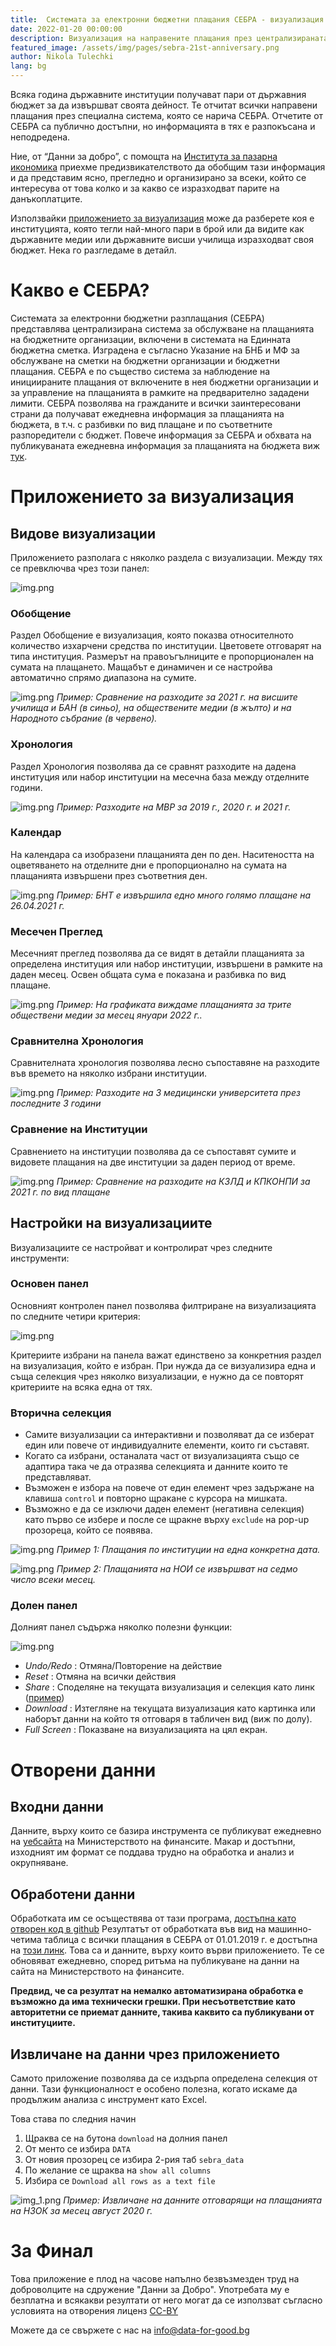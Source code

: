 ```yaml
---
title:  Системата за електронни бюджетни плащания СЕБРА - визуализация
date: 2022-01-20 00:00:00
description: Визуализация на направените плащания през централизираната система за обслужване на сметки на бюджетни организации.     
featured_image: /assets/img/pages/sebra-21st-anniversary.png
author: Nikola Tulechki 
lang: bg
---
```


Всяка година държавните институции получават пари от държавния бюджет за да извършват своята дейност. Те отчитат всички направени плащания през специална система, която се нарича СЕБРА. Отчетите от СЕБРА са публично достъпни, но информацията в тях е разпокъсана и неподредена. 

Ние, от “Данни за добро”, с помощта на [Института за пазарна икономика](https://ime.bg/)  приехме предизвикателството да обобщим тази информация и да представим ясно, прегледно и организирано за всеки, който се интересува от това колко и за какво се изразходват парите на данъкоплатците.

Използвайки [приложението за визуализация](https://data-for-good.bg/sebra) може да разберете коя е институцията, която тегли най-много пари в брой или да видите как държавните медии или държавните висши училища изразходват своя бюджет. Нека го разгледаме в детайл.

# Какво е СЕБРА?

Системата за електронни бюджетни разплащания (СЕБРА) представлява централизирана система за обслужване на плащанията на бюджетните организации, включени в системата на Единната бюджетна сметка. Изградена е съгласно Указание на БНБ и МФ за обслужване на сметки на бюджетни организации и бюджетни плащания. СЕБРА е по същество система за наблюдение на инициираните плащания от включените в нея бюджетни организации и за управление на плащанията в рамките на предварително зададени лимити.
СЕБРА позволява на гражданите и всички заинтересовани страни да получават ежедневна информация за плащанията на бюджета, в т.ч. с разбивки по вид плащане и по съответните разпоредители с бюджет. Повече информация за СЕБРА и обхвата на публикуваната ежедневна информация за плащанията на бюджета виж [тук](https://www.minfin.bg/bg/transparency).

# Приложението за визуализация

## Видове визуализации

Приложението разполага с няколко раздела с визуализации. Между тях се превключва чрез този панел:

![img.png](../../assets/img/sebra/sections.png)

### Обобщение

Раздел Обобщение е визуализация, която показва относителното количество изхарчени средства по институции. Цветовете отговарят на типа институция. Размерът на правоъгълниците е пропорционален на сумата на плащането. Мащабът е динамичен и се настройва автоматично спрямо диапазона на сумите. 

![img.png](../../assets/img/sebra/obobshtenie.png)
*Пример: Сравнение на разходите за 2021 г. на висшите училища и БАН (в синьо), на обществените медии (в жълто) и на Народното събрание (в червено).*

### Хронология

Раздел Хронология позволява да се сравнят разходите на дадена институция или набор институции на месечна база между отделните години. 

![img.png](../../assets/img/sebra/hronologia.png)
*Пример: Разходите на МВР за 2019 г., 2020 г. и 2021 г.*

### Календар

На календара са изобразени плащанията ден по ден. 
Наситеността на оцветяването на отделните дни е пропорционално на сумата на плащанията извършени през съответния ден.

![img.png](../../assets/img/sebra/kalendar.png)
*Пример: БНТ е извършила едно много голямо плащане на 26.04.2021 г.*

### Месечен Преглед

Месечният преглед позволява да се видят в детайли плащанията за определена институция или набор институции, извършени в рамките на даден месец.
Освен общата сума е показана и разбивка по вид плащане.

![img.png](../../assets/img/sebra/mesechen.png)
*Пример: На графиката виждаме плащанията за трите обществени медии за месец януари 2022 г..*

### Сравнителна Хронология

Сравнителната хронология позволява лесно съпоставяне на разходите във времето на няколко избрани институции.

![img.png](../../assets/img/sebra/srav_hronologia.png)
*Пример: Разходите на 3 медицински университета през последните 3 години*

### Сравнение на Институции 

Сравнението на институции позволява да се съпоставят сумите и видовете плащания на две институции за даден период от време.

![img.png](../../assets/img/sebra/srav_institucii.png)
*Пример: Сравнение на рaзходите на КЗЛД и КПКОНПИ за 2021 г. по вид плащане*

## Настройки на визуализациите

Визуализациите се настройват и контролират чрез следните инструменти:

### Основен панел 

Основният контролен панел позволява филтриране на визуализацията по следните четири критерия:

  ![img.png](../../assets/img/sebra/panel.png)

Критериите избрани на панела важат единствено за конкретния раздел на визуализация, който е избран.
При нужда да се визуализира една и съща селекция чрез няколко визуализации, е нужно да се повторят критериите на всяка една от тях.

### Вторична селекция

* Самите визуализации са интерактивни и позволяват да се изберат един или повече от индивидуалните елементи, които ги съставят.
* Когато са избрани, останалата част от визуализацията също се адаптира така че да отразява селекцията и данните които те представляват.
* Възможен е избора на повече от един елемент чрез задържане на клавиша `control` и повторно щракане с курсора на мишката.
* Възможно е да се изключи даден елемент (негативна селекция) като първо се избере и после се щракне върху `exclude` на pop-up прозореца, който се появява. 

![img.png](../../assets/img/sebra/kalendar_select_1.png)
*Пример 1: Плащания по институции на една конкретна дата.*

![img.png](../../assets/img/sebra/kalendar_select_2.png)
*Пример 2: Плащанията на НОИ се извършват на седмо число всеки месец.*

### Долен панел

Долният панел съдържа няколко полезни функции:

![img.png](../../assets/img/sebra/bottom_controls.png)

* *Undo/Redo* : Отмяна/Повторение на действие
* *Reset* : Отмяна на всички действия
* *Share* : Споделяне на текущата визуализация и селекция като линк ([пример](https://public.tableau.com/shared/CW2R9NS6K?:display_count=y&:origin=viz_share_link&:embed=y))
* *Download* : Изтегляне на текущата визуализация като картинка или наборът данни на който тя отговаря в табличен вид (виж по долу).
* *Full Screen* : Показване на визуализацията на цял екран. 

# Отворени данни

## Входни данни

Данните, върху които се базира инструмента се публикуват ежедневно на [уебсайта](https://www.minfin.bg/bg/transparency) на Министерството на финансите.
Макар и достъпни, изходният им формат се поддава трудно на обработка и анализ и окрупняване.  

## Обработени данни

Обработката им се осъществява от тази програма, [достъпна като отворен код в github](https://github.com/data-for-good-bg/sebra-scrape)
Резултатът от обработката във вид на машинно-четима таблица с всички плащания в СЕБРА от 01.01.2019 г. е достъпна на [този линк](https://docs.google.com/spreadsheets/d/1VoB4dIH2Y2x2O-eH0ivNmBUYCcT-1NR6T5h8eWkE33Y/gviz/tq?tqx=out:csv&gid=1639699984).
Това са и данните, върху които върви приложението.
Те се обновяват ежедневно, според ритъма на публикуване на данни на сайта на Министерството на финансите.

**Предвид, че са резултат на немалко автоматизирана обработка е възможно да има технически грешки. При несъответствие като авторитетни се приемат данните, такива каквито са публикувани от институциите.** 

## Извличане на данни чрез приложението

Самото приложение позволява да се издърпа определена селекция от данни. 
Тази функционалност е особено полезна, когато искаме да продължим анализа с инструмент като Excel.

Това става по следния начин
1. Щраква се на бутона `download` на долния панел 
2. От менто се избира `DATA`
3. От новия прозорец се избира 2-рия таб `sebra_data`
4. По желание се щраква на `show all columns`
5. Избира се `Download all rows as a text file`

![img_1.png](../../assets/img/sebra/download_data.png)
*Пример: Извличане на данните отговарящи на плащанията на НЗОК за месец август 2020 г.*

# За Финал

Това приложение е плод на часове напълно безвъзмезден труд на доброволците на сдружение "Данни за Добро". 
Употребата му е безплатна и всякакви резултати от него могат да се използват съгласно условията на отворения лиценз [CC-BY](https://creativecommons.org/licenses/by/2.5/bg/)

Можете да се свържете с нас на [info@data-for-good.bg](mailto:info@data-for-good.bg)
